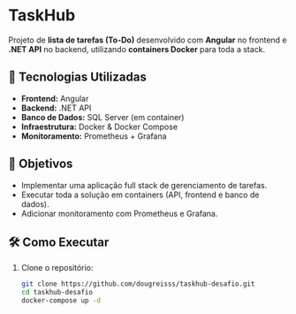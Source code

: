 # TaskHub   

Projeto de **lista de tarefas (To-Do)** desenvolvido com **Angular** no frontend e **.NET API** no backend, utilizando **containers Docker** para toda a stack.  

## 🚀 Tecnologias Utilizadas  
- **Frontend:** Angular  
- **Backend:** .NET API  
- **Banco de Dados:** SQL Server (em container)  
- **Infraestrutura:** Docker & Docker Compose  
- **Monitoramento:** Prometheus + Grafana  

## 🎯 Objetivos  
- Implementar uma aplicação full stack de gerenciamento de tarefas.  
- Executar toda a solução em containers (API, frontend e banco de dados).  
- Adicionar monitoramento com Prometheus e Grafana.  

## 🛠️ Como Executar  

1. Clone o repositório:  
   ```bash
   git clone https://github.com/dougreisss/taskhub-desafio.git
   cd taskhub-desafio
   docker-compose up -d

